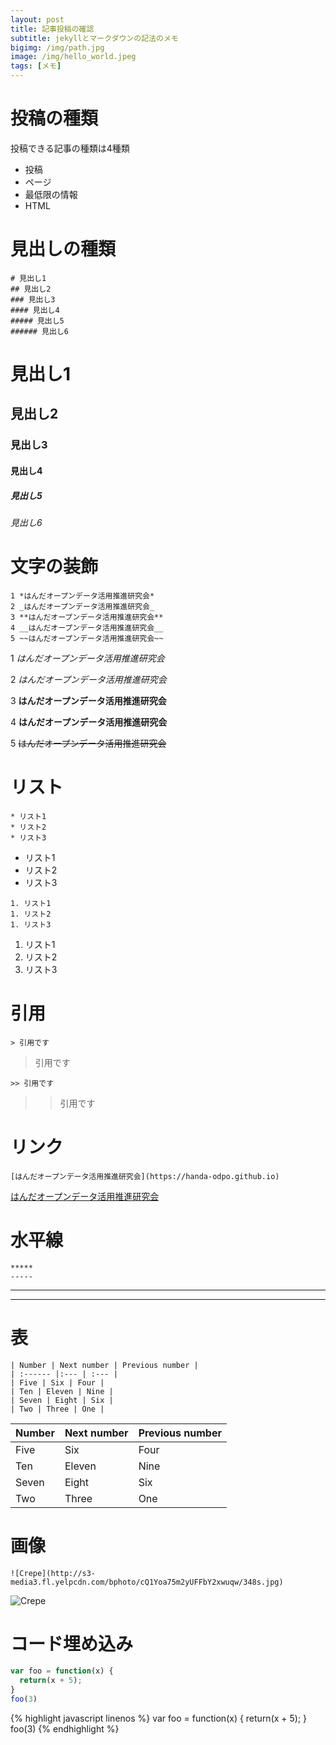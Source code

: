 ```yaml
---
layout: post
title: 記事投稿の確認
subtitle: jekyllとマークダウンの記法のメモ
bigimg: /img/path.jpg
image: /img/hello_world.jpeg
tags: [メモ]
---
```


# 投稿の種類

投稿できる記事の種類は4種類

* 投稿
* ページ
* 最低限の情報
* HTML

# 見出しの種類

~~~
# 見出し1
## 見出し2
### 見出し3
#### 見出し4
##### 見出し5
###### 見出し6
~~~

# 見出し1
## 見出し2
### 見出し3
#### 見出し4
##### 見出し5
###### 見出し6

# 文字の装飾

~~~
1 *はんだオープンデータ活用推進研究会*
2 _はんだオープンデータ活用推進研究会_
3 **はんだオープンデータ活用推進研究会**
4 __はんだオープンデータ活用推進研究会__
5 ~~はんだオープンデータ活用推進研究会~~
~~~

1 *はんだオープンデータ活用推進研究会*

2 _はんだオープンデータ活用推進研究会_

3 **はんだオープンデータ活用推進研究会**

4 __はんだオープンデータ活用推進研究会__

5 ~~はんだオープンデータ活用推進研究会~~

# リスト

```
* リスト1
* リスト2
* リスト3
```

* リスト1
* リスト2
* リスト3

```
1. リスト1
1. リスト2
1. リスト3
```

1. リスト1
1. リスト2
1. リスト3

# 引用

```
> 引用です
```

> 引用です

```
>> 引用です
```
>> 引用です


# リンク

```
[はんだオープンデータ活用推進研究会](https://handa-odpo.github.io)
```

[はんだオープンデータ活用推進研究会](https://handa-odpo.github.io)

# 水平線

```
*****
-----
```

*****
-----

# 表
``` 
| Number | Next number | Previous number |
| :------ |:--- | :--- |
| Five | Six | Four |
| Ten | Eleven | Nine |
| Seven | Eight | Six |
| Two | Three | One |
```


| Number | Next number | Previous number |
| :------ |:--- | :--- |
| Five | Six | Four |
| Ten | Eleven | Nine |
| Seven | Eight | Six |
| Two | Three | One |


# 画像

```
![Crepe](http://s3-media3.fl.yelpcdn.com/bphoto/cQ1Yoa75m2yUFFbY2xwuqw/348s.jpg)

```

![Crepe](http://s3-media3.fl.yelpcdn.com/bphoto/cQ1Yoa75m2yUFFbY2xwuqw/348s.jpg)

# コード埋め込み

```javascript
var foo = function(x) {
  return(x + 5);
}
foo(3)
```

{% highlight javascript linenos %}
var foo = function(x) {
  return(x + 5);
}
foo(3)
{% endhighlight %}
